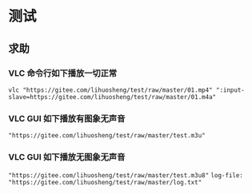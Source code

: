 # 测试

## 求助

### VLC 命令行如下播放一切正常
`vlc "https://gitee.com/lihuosheng/test/raw/master/01.mp4" ":input-slave=https://gitee.com/lihuosheng/test/raw/master/01.m4a"`

### VLC GUI 如下播放有图象无声音
`"https://gitee.com/lihuosheng/test/raw/master/test.m3u"`

### VLC GUI 如下播放无图象无声音
`"https://gitee.com/lihuosheng/test/raw/master/test.m3u8"`
`log-file: "https://gitee.com/lihuosheng/test/raw/master/log.txt"`